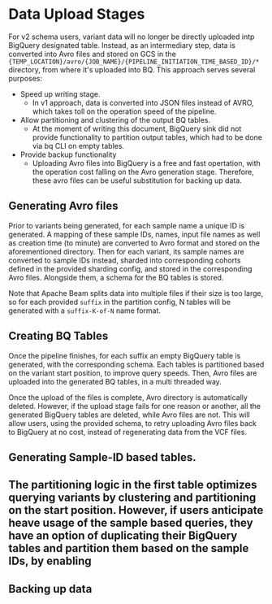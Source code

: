 # Data Upload Stages

For v2 schema users, variant data will no longer be directly uploaded intp
BigQuery designated table. Instead, as an intermediary step, data is converted
into Avro files and stored on GCS in the
`{TEMP_LOCATION}/avro/{JOB_NAME}/{PIPELINE_INITIATION_TIME_BASED_ID}/*`
directory, from where it's uploaded into BQ. This approach serves several
purposes:

 - Speed up writing stage.
   - In v1 approach, data is converted into JSON files instead of AVRO, which
   takes toll on the operation speed of the pipeline.
 - Allow partitioning and clustering of the output BQ tables.
   - At the moment of writing this document, BigQuery sink did not provide
   functionality to partition output tables, which had to be done via bq CLI on
   empty tables.
 - Provide backup functionality
   - Uploading Avro files into BigQuery is a free and fast opertation, with the
   operation cost falling on the Avro generation stage. Therefore, these avro
   files can be useful substitution for backing up data.

## Generating Avro files

Prior to variants being generated, for each sample name a unique ID is
generated. A mapping of these sample IDs, names, input file names as well as
creation time (to minute) are converted to Avro format and stored on the
aforementioned directory. Then for each variant, its sample names are converted
to sample IDs instead, sharded into corresponding cohorts defined in the
provided sharding config, and stored in the corresponding Avro files. Alongside
them, a schema for the BQ tables is stored.

Note that Apache Beam splits data into multiple files if their size is too
large, so for each provided `suffix` in the partition config, N tables will be
generated with a `suffix-K-of-N` name format.

## Creating BQ Tables

Once the pipeline finishes, for each suffix an empty BigQuery table is
generated, with the corresponding schema. Each tables is partitioned based on
the variant start position, to improve query speeds. Then, Avro files are
uploaded into the generated BQ tables, in a multi threaded way.

Once the upload of the files is complete, Avro directory is automatically
deleted. However, if the upload stage fails for one reason or another, all the
generated BigQuery tables are deleted, while Avro files are not. This will allow
users, using the provided schema, to retry uploading Avro files back to BigQuery
at no cost, instead of regenerating data from the VCF files.

## Generating Sample-ID based tables.

The partitioning logic in the first table optimizes querying variants by
clustering and partitioning on the  start position. However, if users anticipate
heave usage of the sample based queries, they have an option of duplicating
their BigQuery tables and partition them based on the sample IDs, by enabling
--

## Backing up data